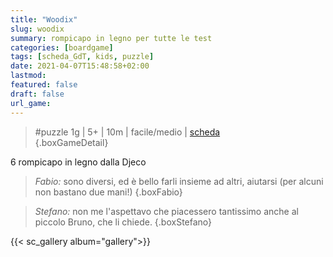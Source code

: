 ```yaml
---
title: "Woodix"
slug: woodix
summary: rompicapo in legno per tutte le test
categories: [boardgame]
tags: [scheda_GdT, kids, puzzle]
date: 2021-04-07T15:48:58+02:00
lastmod: 
featured: false
draft: false
url_game: 
---
```

> #puzzle
> 1g | 5+ | 10m | facile/medio | [scheda]()  
{.boxGameDetail}

6 rompicapo in legno dalla Djeco

> *Fabio:* sono diversi, ed è bello farli insieme ad altri, aiutarsi (per alcuni non bastano due mani!)
{.boxFabio}

> *Stefano:* non me l'aspettavo che piacessero tantissimo anche al piccolo Bruno, che li chiede.
{.boxStefano}

{{< sc_gallery album="gallery">}}
